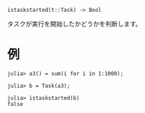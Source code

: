```
istaskstarted(t::Task) -> Bool
```

タスクが実行を開始したかどうかを判断します。

# 例

```jldoctest
julia> a3() = sum(i for i in 1:1000);

julia> b = Task(a3);

julia> istaskstarted(b)
false
```
